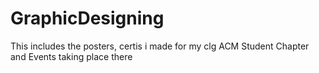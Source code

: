 # GraphicDesigning
This includes the posters, certis i made for my clg ACM Student Chapter and Events taking place there 
